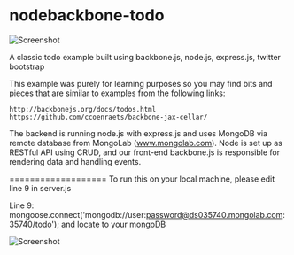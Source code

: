 nodebackbone-todo
=================


![Screenshot](http://imgur.com/ugAwA78.png?raw=true)

A classic todo example built using backbone.js, node.js, express.js, twitter bootstrap

This example was purely for learning purposes so you may find bits and pieces that are similar to examples from
the following links:

    http://backbonejs.org/docs/todos.html
    https://github.com/ccoenraets/backbone-jax-cellar/
    

The backend is running node.js with express.js and uses MongoDB via remote database from MongoLab (www.mongolab.com).
Node is set up as RESTful API using CRUD, and our front-end backbone.js is responsible for rendering data and handling events.

=================== 
To run this on your local machine, please edit line 9 in server.js

Line 9: mongoose.connect('mongodb://user:password@ds035740.mongolab.com:35740/todo');
and locate to your mongoDB  


![Screenshot](http://i.imgur.com/7yJxC7L.png?raw=true)



